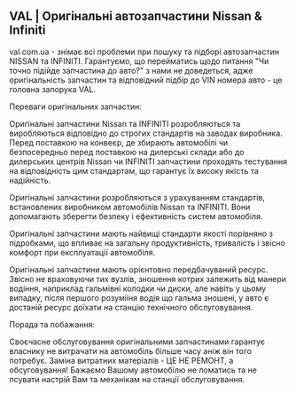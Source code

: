 ## VAL | Оригінальні автозапчастини Nissan & Infiniti

val.com.ua - знімає всі проблеми при пошуку та підборі автозапчастин NISSAN та INFINITI. Гарантуємо, що перейматись щодо питання "Чи точно підійде запчастина до авто?" з нами не доведеться, адже оригінальність запчастин та відповідний підбір до VIN номера авто - це головна запорука VAL.

Переваги оригінальних запчастин:

Оригінальні запчастини Nissan та INFINITI розробляються та виробляються відповідно до строгих стандартів на заводах виробника. Перед поставкою на конвеєр, де збирають автомобілі чи безпосередньо перед поставкою на дилерські склади або до дилерських центрів Nissan чи INFINITI запчастини проходять тестування на відповідність цим стандартам, що гарантує їх високу якість та надійність.

Оригінальні запчастини розробляються з урахуванням стандартів, встановлених виробником автомобілів Nissan та INFINITI. Вони допомагають зберегти безпеку і ефективність систем автомобіля.

Оригінальні запчастини мають найвищі стандарти якості порівняно з підробками, що впливає на загальну продуктивність, тривалість і звісно комфорт при експлуатації автомобіля.

Оригінальні запчастини мають орієнтовно передбачуваний ресурс. Звісно не враховуючи тих вузлів, зношення котрих залежить від манери водіння, наприклад гальмівні колодки чи диски, але навіть у цьому випадку, після першого розумііня водія що гальма зношені, у авто є достаній ресурс доїхати на станцію технічного обслуговування.

Порада та побажання:

Своєчасне обслуговування оригінальними запчастинами гарантує власнику не витрачати на автомобіль більше часу аніж він того потребує. Заміна витратних матеріалів - ЦЕ НЕ РЕМОНТ, а обсуговування!
Бажаємо Вашому автомобілю не ломатись та не псувати настрій Вам та механікам на станції обслуговування.

